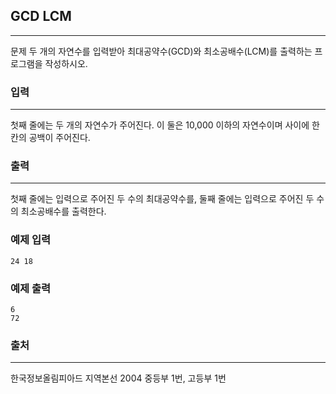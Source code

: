## GCD LCM
***
문제
두 개의 자연수를 입력받아 최대공약수(GCD)와 최소공배수(LCM)를 출력하는 프로그램을 작성하시오.  

 
 
### 입력
***
첫째 줄에는 두 개의 자연수가 주어진다. 이 둘은 10,000 이하의 자연수이며 사이에 한 칸의 공백이 주어진다.
 
 
### 출력
***
첫째 줄에는 입력으로 주어진 두 수의 최대공약수를, 둘째 줄에는 입력으로 주어진 두 수의 최소공배수를 출력한다.

### 예제 입력
```
24 18
```
### 예제 출력
```
6
72
```

### 출처
***
한국정보올림피아드 지역본선 2004 중등부 1번, 고등부 1번  